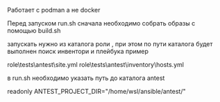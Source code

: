 Работает с podman а не docker

Перед запуском run.sh сначала необходимо собрать образы с помощью build.sh

запускать нужно из каталога роли , при этом по пути каталога будет выполнен поиск инвентори и плейбука
пример 

role\tests\antest\site.yml
role\tests\antest\inventory\hosts.yml

в run.sh необходимо указать путь до каталога antest

readonly ANTEST_PROJECT_DIR="/home/wsl/ansible/antest/"
